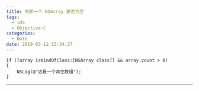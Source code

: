 ```yaml
---
title: 判断一个 NSArray 是否为空
tags:
  - iOS
  - Objective-C
categories:
  - Note
date: 2019-03-12 15:34:27
---
```


```objc
if ([array isKindOfClass:[NSArray class]] && array.count > 0)
{
    NSLog(@"这是一个非空数组");
}
```

* * *


